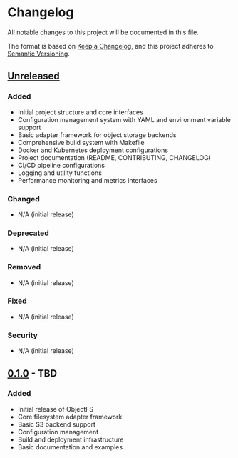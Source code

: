 # Changelog

All notable changes to this project will be documented in this file.

The format is based on [Keep a Changelog](https://keepachangelog.com/en/1.0.0/),
and this project adheres to [Semantic Versioning](https://semver.org/spec/v2.0.0.html).

## [Unreleased]

### Added
- Initial project structure and core interfaces
- Configuration management system with YAML and environment variable support
- Basic adapter framework for object storage backends
- Comprehensive build system with Makefile
- Docker and Kubernetes deployment configurations
- Project documentation (README, CONTRIBUTING, CHANGELOG)
- CI/CD pipeline configurations
- Logging and utility functions
- Performance monitoring and metrics interfaces

### Changed
- N/A (initial release)

### Deprecated
- N/A (initial release)

### Removed
- N/A (initial release)

### Fixed
- N/A (initial release)

### Security
- N/A (initial release)

## [0.1.0] - TBD

### Added
- Initial release of ObjectFS
- Core filesystem adapter framework
- Basic S3 backend support
- Configuration management
- Build and deployment infrastructure
- Basic documentation and examples

[Unreleased]: https://github.com/objectfs/objectfs/compare/v0.1.0...HEAD
[0.1.0]: https://github.com/objectfs/objectfs/releases/tag/v0.1.0